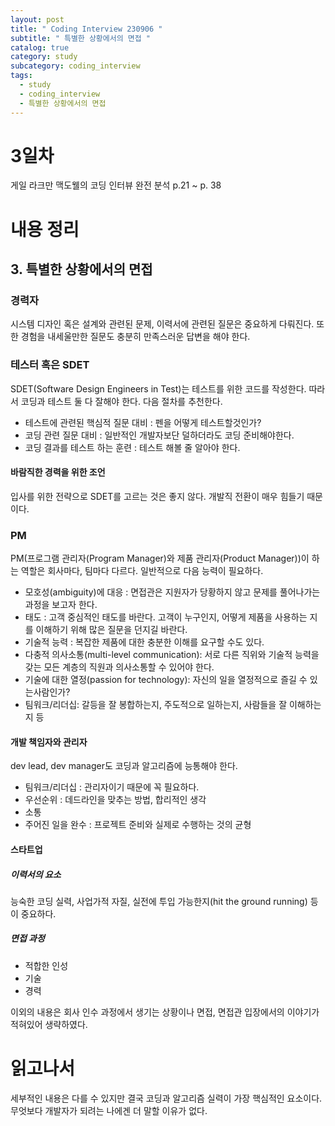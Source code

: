 ```yaml
---
layout: post
title: " Coding Interview 230906 "
subtitle: " 특별한 상황에서의 면접 "
catalog: true
category: study
subcategory: coding_interview
tags:
  - study
  - coding_interview
  - 특별한 상황에서의 면접
---
```


# 3일차

게일 라크만 맥도웰의 코딩 인터뷰 완전 분석 p.21 ~ p. 38

# 내용 정리

## 3. 특별한 상황에서의 면접

### 경력자

시스템 디자인 혹은 설계와 관련된 문제, 이력서에 관련된 질문은 중요하게 다뤄진다. 또한 경험을 내세울만한 질문도 충분히 만족스러운 답변을 해야 한다.

### 테스터 혹은 SDET

SDET(Software Design Engineers in Test)는 테스트를 위한 코드를 작성한다. 따라서 코딩과 테스트 둘 다 잘해야 한다. 다음 절차를 추천한다.

- 테스트에 관련된 핵심적 질문 대비 : 펜을 어떻게 테스트할것인가?
- 코딩 관련 질문 대비 : 일반적인 개발자보단 덜하더라도 코딩 준비해야한다.
- 코딩 결과를 테스트 하는 훈련 : 테스트 해볼 줄 알아야 한다.

#### 바람직한 경력을 위한 조언

입사를 위한 전략으로 SDET를 고르는 것은 좋지 않다. 개발직 전환이 매우 힘들기 때문이다.

### PM

PM(프로그램 관리자(Program Manager)와 제품 관리자(Product Manager))이 하는 역할은 회사마다, 팀마다 다르다. 일반적으로 다음 능력이 필요하다.

- 모호성(ambiguity)에 대응 : 면접관은 지원자가 당황하지 않고 문제를 풀어나가는 과정을 보고자 한다.
- 태도 : 고객 중심적인 태도를 바란다. 고객이 누구인지, 어떻게 제품을 사용하는 지를 이해하기 위해 많은 질문을 던지길 바란다.
- 기술적 능력 : 복잡한 제품에 대한 충분한 이해를 요구할 수도 있다.
- 다충적 의사소통(multi-level communication): 서로 다른 직위와 기술적 능력을 갖는 모든 계층의 직원과 의사소통할 수 있어야 한다.
- 기술에 대한 열정(passion for technology): 자신의 일을 열정적으로 즐길 수 있는사람인가?
- 팀워크/리더십: 갈등을 잘 봉합하는지, 주도적으로 일하는지, 사람들을 잘 이해하는지 등

#### 개발 책임자와 관리자

dev lead, dev manager도 코딩과 알고리즘에 능통해야 한다.

- 팀워크/리더십 : 관리자이기 때문에 꼭 필요하다.
- 우선순위 : 데드라인을 맞추는 방법, 합리적인 생각
- 소통
- 주어진 일을 완수 : 프로젝트 준비와 실제로 수행하는 것의 균형

#### 스타트업

##### 이력서의 요소

능숙한 코딩 실력, 사업가적 자질, 실전에 투입 가능한지(hit the ground running) 등이 중요하다.

##### 면접 과정

- 적합한 인성
- 기술
- 경력

이외의 내용은 회사 인수 과정에서 생기는 상황이나 면접, 면접관 입장에서의 이야기가 적혀있어 생략하였다.

# 읽고나서

세부적인 내용은 다를 수 있지만 결국 코딩과 알고리즘 실력이 가장 핵심적인 요소이다. 무엇보다 개발자가 되려는 나에겐 더 말할 이유가 없다.
